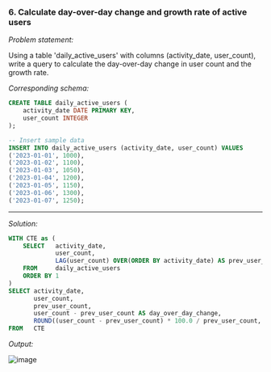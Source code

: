 ### 6. Calculate day-over-day change and growth rate of active users

*Problem statement:*  

Using a table 'daily_active_users' with columns (activity_date, user_count), write a query to calculate the day-over-day change in user count and the growth rate.

*Corresponding schema:*

```sql
CREATE TABLE daily_active_users (
    activity_date DATE PRIMARY KEY,
    user_count INTEGER
);

-- Insert sample data
INSERT INTO daily_active_users (activity_date, user_count) VALUES
('2023-01-01', 1000),
('2023-01-02', 1100),
('2023-01-03', 1050),
('2023-01-04', 1200),
('2023-01-05', 1150),
('2023-01-06', 1300),
('2023-01-07', 1250);
```

---

*Solution:*

```sql
WITH CTE as (
	SELECT   activity_date,
			 user_count,
			 LAG(user_count) OVER(ORDER BY activity_date) AS prev_user_count
	FROM     daily_active_users
	ORDER BY 1
)
SELECT activity_date, 
	   user_count, 
	   prev_user_count, 
	   user_count - prev_user_count AS day_over_day_change,
       ROUND((user_count - prev_user_count) * 100.0 / prev_user_count, 2) AS growth_rate
FROM   CTE
```

*Output:*

![image](https://github.com/user-attachments/assets/98e5c93d-10c3-48cc-8345-9c0f9df2b81e)